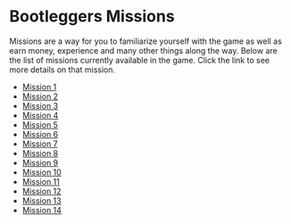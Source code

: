 # Bootleggers Missions

Missions are a way for you to familiarize yourself with the game as well as
earn money, experience and many other things along the way. Below are the
list of missions currently available in the game. Click the link to see
more details on that mission.

* [Mission 1](mission-1.md)
* [Mission 2](mission-2.md)
* [Mission 3](mission-3.md)
* [Mission 4](mission-4.md)
* [Mission 5](mission-5.md)
* [Mission 6](mission-6.md)
* [Mission 7](mission-7.md)
* [Mission 8](mission-8.md)
* [Mission 9](mission-9.md)
* [Mission 10](mission-10.md)
* [Mission 11](mission-11.md)
* [Mission 12](mission-12.md)
* [Mission 13](mission-13.md)
* [Mission 14](mission-14.md)

